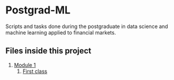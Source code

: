 # Postgrad-ML
Scripts and tasks done during the postgraduate in data science and machine learning applied to financial markets.

## Files inside this project

1. [Module 1](./Modulo-1/)
    1. [First class](./Modulo-1/07_Nov_2022_lec_01_M1G6P_DRG.ipynb)

